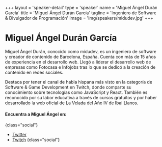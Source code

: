 +++
layout = 'speaker-detail'
type = 'speaker'
name = 'Miguel Ángel Durán García'
title = 'Miguel Ángel Durán García'
tagline = 'Ingeniero de Software & Divulgador de Programación'
image = 'img/speakers/midudev.jpg'
+++

# Miguel Ángel Durán García
Miguel Ángel Durán, conocido como midudev, es un ingeniero de software y creador de contenido de Barcelona, España. Cuenta con más de 15 años de experiencia en el desarrollo web. Llegó a liderar el desarrollo web de empresas como Fotocasa e Infojobs tras lo que se dedicó a la creación de contenido en redes sociales.

Destaca por tener el canal de habla hispana más visto en la categoría de Software & Game Development en Twitch, donde comparte su conocimiento sobre tecnologías como JavaScript y React. También es reconocido por su labor educativa a través de cursos gratuitos y por haber desarrollado la web oficial de La Velada del Año IV de Ibai Llanos.

#### Encuentra a Miguel Ángel en:
{class="social"}
* [Twitter](https://x.com/midudev)
* [Twitch](https://twitch.tv/midudev)
  {class="social"}

